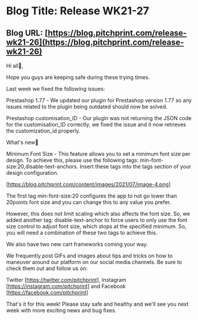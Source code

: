 # **Blog Title**: Release WK21-27

## **Blog URL**: [https://blog.pitchprint.com/release-wk21-26](https://blog.pitchprint.com/release-wk21-26)

Hi all👋,

Hope you guys are keeping safe during these trying times.

Last week we fixed the following issues:

Prestashop 1.77 - We updated our plugin for Prestashop version 1.77 so any issues related to the plugin being outdated should now be solved.

Prestashop customisation_ID - Our plugin was not returning the JSON code for the customisation_ID correctly, we fixed the issue and it now
retrieves the customization_id properly.

What's new🚀

Minimum Font Size - This feature allows you to set a minimum font size per design. To achieve this, please use the following tags:
min-font-size:20,disable-text-anchors. Insert these tags into the tags section of your design configuration.

[https://blog.pitchprint.com/content/images/2021/07/image-4.png]

The first tag min-font-size:20 configures the app to not go lower than 20points font size and you can change this to any value you prefer.

However, this does not limit scaling which also affects the font size. So, we added another tag: disable-text-anchor to force users to only
use the font size control to adjust font size, which stops at the specified minimum.
So, you will need a combination of these two tags to achieve this.



We also have two new cart frameworks coming your way.

We frequently post GIFs and images about tips and tricks on how to maneuver around our platform on our social media channels. Be sure to
check them out and follow us on:

Twitter [https://twitter.com/pitchprint], Instagram [https://instagram.com/pitchprint] and Facebook [https://facebook.com/pitchprint]

That's it for this week! Please stay safe and healthy and we'll see you next week with more exciting news and bug fixes.

